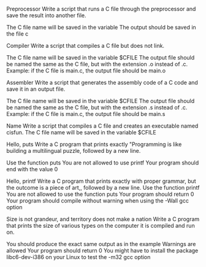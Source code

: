 Preprocessor
Write a script that runs a C file through the preprocessor and save the result into another file.

The C file name will be saved in the variable The output should be saved in the file c

Compiler
Write a script that compiles a C file but does not link.

The C file name will be saved in the variable $CFILE The output file should be named the same as the C file, but with the extension .o instead of .c. Example: if the C file is main.c, the output file should be main.o

Assembler
Write a script that generates the assembly code of a C code and save it in an output file.

The C file name will be saved in the variable $CFILE The output file should be named the same as the C file, but with the extension .s instead of .c. Example: if the C file is main.c, the output file should be main.s

Name Write a script that compiles a C file and creates an executable named cisfun.
The C file name will be saved in the variable $CFILE

Hello, puts
Write a C program that prints exactly "Programming is like building a multilingual puzzle, followed by a new line.

Use the function puts You are not allowed to use printf Your program should end with the value 0

Hello, printf Write a C program that prints exactly with proper grammar, but the outcome is a piece of art,, followed by a new line.
Use the function printf You are not allowed to use the function puts Your program should return 0 Your program should compile without warning when using the -Wall gcc option

Size is not grandeur, and territory does not make a nation
Write a C program that prints the size of various types on the computer it is compiled and run on.

You should produce the exact same output as in the example Warnings are allowed Your program should return 0 You might have to install the package libc6-dev-i386 on your Linux to test the -m32 gcc option
